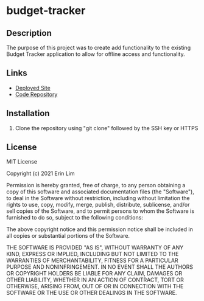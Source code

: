 # budget-tracker


## Description

The purpose of this project was to create add functionality to the existing Budget Tracker application to allow for offline access and functionality.

## Links
- [Deployed Site](https://budget-tracker-elim.herokuapp.com/)
- [Code Repository](https://github.com/erinlim2001/budget-tracker)

## Installation

1. Clone the repository using "git clone" followed by the SSH key or HTTPS 

## License

MIT License

Copyright (c) 2021 Erin Lim

Permission is hereby granted, free of charge, to any person obtaining a copy
of this software and associated documentation files (the "Software"), to deal
in the Software without restriction, including without limitation the rights
to use, copy, modify, merge, publish, distribute, sublicense, and/or sell
copies of the Software, and to permit persons to whom the Software is
furnished to do so, subject to the following conditions:

The above copyright notice and this permission notice shall be included in all
copies or substantial portions of the Software.

THE SOFTWARE IS PROVIDED "AS IS", WITHOUT WARRANTY OF ANY KIND, EXPRESS OR
IMPLIED, INCLUDING BUT NOT LIMITED TO THE WARRANTIES OF MERCHANTABILITY,
FITNESS FOR A PARTICULAR PURPOSE AND NONINFRINGEMENT. IN NO EVENT SHALL THE
AUTHORS OR COPYRIGHT HOLDERS BE LIABLE FOR ANY CLAIM, DAMAGES OR OTHER
LIABILITY, WHETHER IN AN ACTION OF CONTRACT, TORT OR OTHERWISE, ARISING FROM,
OUT OF OR IN CONNECTION WITH THE SOFTWARE OR THE USE OR OTHER DEALINGS IN THE
SOFTWARE.